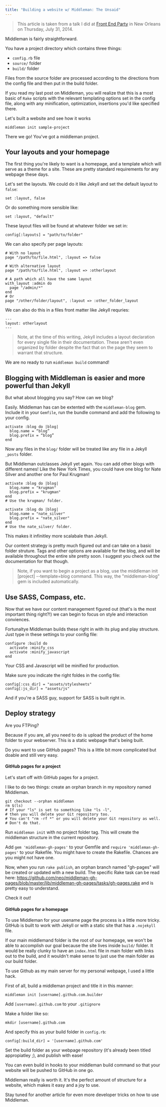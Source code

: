 ```yaml
---
title: "Building a website w/ Middleman: The Unsaid"
---
```


>  This article is taken from a talk I did at
>  [Front End Party](http://frontendparty.com) in New Orleans on
>  Thursday, July 31, 2014.


Middleman is fairly straightforward.

You have a project directory which contains three things:

* `config.rb` file
* `source/` folder
* `build/` folder

Files from the source folder are processed according to the directions
from the config file and then put in the build folder.

If you read my last post on Middleman, you will realize that this is a
most basic of `Rake` scripts with the relevant templating options set
in the config file, along with any minification, optimization, insertions
you'd like specified there.

Let's built a website and see how it works

    middleman init sample-project

There we go! You've got a middleman project.

## Your layouts and your homepage

The first thing you're likely to want is a homepage,
and a template which will serve as a theme for a site.
These are pretty standard requirements for any webpage these days.

Let's set the layouts. We could do it like Jekyll and set
the default layout to `false`:

    set :layout, false

Or do something more sensible like:

    set :layout, "default"

These layout files will be found at whatever folder we set in:

    config[:layouts] = "path/to/folder"

We can also specify per page layouts:

    # With no layout
    page "/path/to/file.html", :layout => false

    # With alternative layout
    page "/path/to/file.html", :layout => :otherlayout

    # A path which all have the same layout
    with_layout :admin do
      page "/admin/*"
    end
    # Or
    page "/other/folder/layout", :layout => :other_folder_layout

We can also do this in a files front matter like Jekyll requries:

    ---
    layout: otherlayout
    ---

> Note, at the time of this writing, Jekyll includes a layout declaration
> for every single file in their documentation. These aren't even organized
> by folder despite the fact that on the page they seem to warrant that structure.

We are no ready to run `middleman build` command!

## Blogging with Middleman is easier and more powerful than Jekyll

But what about blogging you say? How can we blog?

Easily. Middleman has can be extented with the `middleman-blog` gem.
Include it in your `Gemfile`, run the bundle command and add the following to
your config.

    activate :blog do |blog|
      blog.name = “blog”
      blog.prefix = “blog”
    end

Now any files in the `blog/` folder will be treated like any file in a
Jekyll `_posts` folder.

But Middleman outclasses Jekyll yet again. You can add other blogs with different
names! Like the New York Times, you could have one blog for Nate Silver and
another one for Paul Krugman!

    activate :blog do |blog|
      blog.name = "krugman"
      blog.prefix = "krugman"
    end
    # Use the krugman/ folder.

    activate :blog do |blog|
      blog.name = "nate_silver"
      blog.prefix = "nate_silver"
    end
    # Use the nate_silver/ folder.

This makes it infinitley more scalabale than Jekyll.

Our content strategy is pretty much figured out and can take on a basic folder
struture. Tags and other options are available for the blog, and will be available
throughout the entire site pretty soon. I suggest you check out the
documentation for that though.

> Note, if you want to begin a project as a blog, use the
>     middleman init [project] --template=blog
> command. This way, the "middleman-blog" gem is included automatically.

## Use SASS, Compass, etc.

Now that we have our content management figured out (that's is the most important
thing right?!) we can begin to focus on style and interaction conviences.

Fortunaltye Middleman builds these right in with its plug and play structure.
Just type in these settings to your config file:

    configure :build do
      activate :minify_css
      activate :minify_javascript
    end

Your CSS and Javascript will be minified for production.

Make sure you indicate the right foldes in the config file:

    config[:css_dir] = "assets/stylesheets"
    config[:js_dir] = "assets/js"

And if you're a SASS guy, support for SASS is built right in.

## Deploy strategy

Are you FTPing?

Because if you are, all you need to do is upload the product of the home
folder to your webserver. This is a static webpage that's being built.

Do you want to use GitHub pages? This is a little bit more complicated
but doable and still very easy.

#### GitHub pages for a project

Let's start off with GitHub pages for a project.

I like to do two things: create an orphan branch in my repository named Middleman.

    git checkout --orphan middleman
    rm $(ls)
    # If your "ls" is set to something like "ls -l",
    # then you will delete your Git repository too.
    # You can't "rm -rf *" or you will delete your Git repository as well.
    # Don't do that.

Run `middleman init` with no project folder tag. This will create the middleman
structure in the current repository.

Add  `gem 'middleman-gh-pages'` to your Gemfile and
`require 'middleman-gh-pages'` to your Rakefile. You might have to create
the Rakefile. Chances are you might not have one.

Now, when you run `rake publish`, an orphan branch named "gh-pages"
will be created or updated with a new build. The specific Rake task can be read here:
https://github.com/neo/middleman-gh-pages/blob/master/lib/middleman-gh-pages/tasks/gh-pages.rake
and is pretty easy to understand.

Check it out!

#### GitHub pages for a homepage

To use Middleman for your usename page the process is a little more tricky.
GitHub is built to work with Jekyll or with a static site that has a `.nojekyll`
file.

If our main middlemand folder is the root of our homepage, we won't be able to
accomplish our goal because the site lives inside `build/` folder. It would be
really clunky to have an `index.html` file in main folder with links out to the
build, and it wouldn't make sense to just use the main folder as our build folder.

To use Github as my main server for my personal webpage, I used a little hack.

First of all, build a middleman project and title it in this manner:

    middleman init [username].github.com.builder

Add `[username].github.com` to your `.gitignore`

Make a folder like so:

    mkdir [username].github.com

And specify this as your build folder in `config.rb`:

    config[:build_dir] = '[username].github.com'

Set the build folder as your webpage repository
(it's already been titled appropiatley ;), and publish with ease!

You can even build in hooks to your middleman build command so that your website
will be pushed to GitHub in one go.

Middleman really is worth it. It's the perfect amount of structure for a website,
which makes it easy and a joy to use.

Stay tuned for another article for even more developer tricks on how to use
Middleman.
